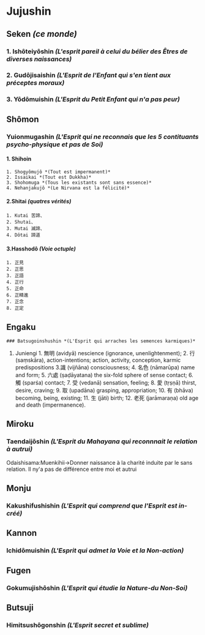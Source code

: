 # Jujushin
  ## Seken *(ce monde)*
  ### 1. Ishôteiyôshin *(L'esprit pareil à celui du bélier des Êtres de diverses naissances)*
  ### 2. Gudôjisaishin *(L'Esprit de l'Enfant qui s'en tient aux préceptes moraux)*
  ### 3. Yôdômuishin *(L'Esprit du Petit Enfant qui n'a pas peur)* 
  ## Shômon
  ### Yuionmugashin *(L'Esprit qui ne reconnais que les 5 contituants psycho-physique et pas de Soi)*
  #### 1. Shihoin
    1. Shogyômujô *(Tout est impermanent)*
    2. Issaikai *(Tout est Dukkha)*
    3. Shohomuga *(Tous les existants sont sans essence)*
    4. Nehanjakujô *(Le Nirvana est la félicité)*
   
  #### 2.Shitai *(quatres vérités)*
    1. Kutai 苦諦、
    2. Shutai、
    3. Mutai 滅諦、
    4. Dôtai 諦道
    
  #### 3.Hasshodô *(Voie octuple)*
    1. 正見
    2. 正思
    3. 正語
    4. 正行
    5. 正命
    6. 正精進
    7. 正念
    8. 正定
   
  ## Engaku
    ### Batsugoinshushin *(L'Esprit qui arraches les semences karmiques)*
   1. Juniengi
    1. 無明 (avidyā) nescience (ignorance, unenlightenment);
    2. 行 (saṃskāra), action-intentions; action, activity, conception, karmic predispositions
    3.識 (vijñāna) consciousness;
    4. 名色 (nāmarūpa) name and form;
    5. 六處 (ṣaḍāyatana) the six-fold sphere of sense contact;
    6. 觸 (sparśa) contact;
    7. 受 (vedanā) sensation, feeling;
    8. 愛 (tṛṣṇā) thirst, desire, craving;
    9. 取 (upadāna) grasping, appropriation;
    10. 有 (bhāva) becoming, being, existing;
    11. 生 (jāti) birth;
    12. 老死 (jarāmaraṇa) old age and death (impermanence).
  ## Miroku
  ### Taendaijôshin *(L'Esprit du Mahayana qui reconnnait le relation à autrui)*
  Odaishisama:Muenkihii->Donner naissance à la charité induite par le sans relation. Il ny'a pas de différence entre moi et autrui
  ## Monju
  ### Kakushifushishin *(L'Esprit qui comprend que l'Esprit est in-créé)* 
  ## Kannon
  ### Ichidômuishin *(L'Esprit qui admet la Voie et la Non-action)*
  ## Fugen
  ### Gokumujishôshin *(L'Esprit qui étudie la Nature-du Non-Soi)*
  ## Butsuji
  ### Himitsushôgonshin *(L'Esprit secret et sublime)*
